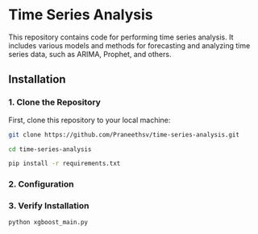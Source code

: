 # Time Series Analysis

This repository contains code for performing time series analysis. It includes various models and methods for forecasting and analyzing time series data, such as ARIMA, Prophet, and others.

## Installation

### 1. Clone the Repository

First, clone this repository to your local machine:

```bash
git clone https://github.com/Praneethsv/time-series-analysis.git

cd time-series-analysis

pip install -r requirements.txt

```

### 2. Configuration


### 3. Verify Installation

```bash
python xgboost_main.py
```



